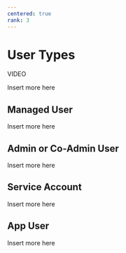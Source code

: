 ```yaml
---
centered: true
rank: 3
---
```


# User Types

VIDEO

Insert more here

## Managed User

Insert more here

## Admin or Co-Admin User

Insert more here

## Service Account

Insert more here

## App User

Insert more here